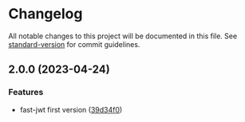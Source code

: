 # Changelog

All notable changes to this project will be documented in this file. See [standard-version](https://github.com/conventional-changelog/standard-version) for commit guidelines.

## 2.0.0 (2023-04-24)


### Features

* fast-jwt first version ([39d34f0](https://github.com/yunke-yunfly/yunfly-plugin-fast-jwt/commit/39d34f07fe88e7a6b6d9c86bfa12a458c2df9c29))
